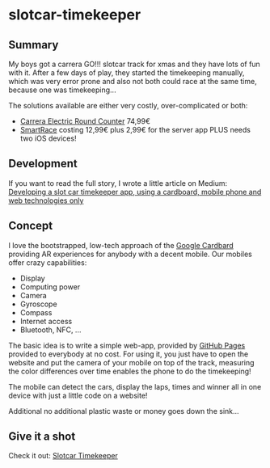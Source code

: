 # slotcar-timekeeper

## Summary

My boys got a carrera GO!!! slotcar track for xmas and they have lots of fun with it.
After a few days of play, they started the timekeeping manually, which was very error prone and also not both could race at the same time, because one was timekeeping...

The solutions available are either very costly, over-complicated or both:
* [Carrera Electric Round Counter](https://carrera-toys.com/product/20071590-elektronischer-rundenzahler-goevolution) 74,99€
* [SmartRace](https://www.smartrace.de/) costing 12,99€ plus 2,99€ for the server app PLUS needs two iOS devices!

## Development

If you want to read the full story, I wrote a little article on Medium: [Developing a slot car timekeeper app, using a cardboard, mobile phone and web technologies only](https://medium.com/axel-springer-tech/developing-a-slot-car-timekeeper-app-using-a-cardboard-mobile-phone-and-web-technologies-only-9fff783d1afe)

## Concept

I love the bootstrapped, low-tech approach of the [Google Cardbard](https://arvr.google.com/cardboard/) providing AR experiences for anybody with a decent mobile. Our mobiles offer crazy capabilities:
* Display
* Computing power
* Camera
* Gyroscope
* Compass
* Internet access
* Bluetooth, NFC, ...

The basic idea is to write a simple web-app, provided by [GitHub Pages](https://pages.github.com/) provided to everybody at no cost.
For using it, you just have to open the website and put the camera of your mobile on top of the track, measuring the color differences over time enables the phone to do the timekeeping!

The mobile can detect the cars, display the laps, times and winner all in one device with just a little code on a website!

Additional no additional plastic waste or money goes down the sink...

## Give it a shot

Check it out: [Slotcar Timekeeper](https://pkcpkc.github.io/slotcar-timekeeper/)
